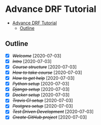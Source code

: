 # Advance DRF Tutorial

<!-- TOC -->

- [Advance DRF Tutorial](#advance-drf-tutorial)
  - [Outline](#outline)

<!-- /TOC -->

## Outline

- [x] ~~_Welcome_~~ [2020-07-03]
- [x] ~~_Intro_~~ [2020-07-03]
- [x] ~~_Course structure_~~ [2020-07-03]
- [x] ~~_How to take course_~~ [2020-07-03]
- [x] ~~_How to get help_~~ [2020-07-03]
- [x] ~~_Python setup_~~ [2020-07-03]
- [x] ~~_Django setup_~~ [2020-07-03]
- [x] ~~_Docker setup_~~ [2020-07-03]
- [x] ~~_Travis CI setup_~~ [2020-07-03]
- [x] ~~_Postgres setup_~~ [2020-07-03]
- [x] ~~_Test Driven Development_~~ [2020-07-03]
- [x] ~~_Create GitHub project_~~ [2020-07-03]
